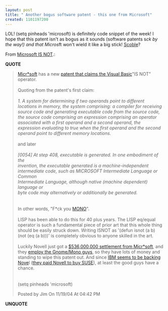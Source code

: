 ```yaml
---
layout: post
title: " Another bogus software patent - this one from Microsoft"
created: 1101197200
---
```

LOL! (setq pinheads 'microsoft) is definitely code snippet of the week! I hope that this patent isn't as bogus as it sounds (software patents s*ck by the way!) and that Micros*ft won't wield it like a big stick! <a href="http://scoble.weblogs.com/">Scoble</a>?

<p>From <a href="http://www.smallworks.com/archives/00000160.htm">Microsoft IS NOT</a>.:</p><p><b>QUOTE</b></p><blockquote><a href="http://www.microsoft.com">Micr*soft</a> has a new <a href="http://appft1.uspto.gov/netacgi/nph-Parser?Sect1=PTO1&Sect2=HITOFF&d=PG01&p=1&u=%2Fnetahtml%2FPTO%2Fsrchnum.html&r=1&f=G&l=50&s1=%2220040230959%22.PGNR.&OS=DN20040230959&RS=DN/20040230959">patent that claims the <a href="http://msdn.microsoft.com/vbasic/">Visual Basic</a>"IS NOT" operator.<br /><br />Quoting from the patent's first claim:<br /><I><br />1. A system for determining if two operands point to different locations  in memory, the system comprising: a compiler for receiving source code  and generating executable code from the source code, the source code  comprising an expression comprising an operator associated with a first  operand and a second operand, the expression evaluating to true when the  first operand and the second operand point to different memory locations. <br /></I><br />and later<br /><I><br />[0054] At step 408, executable is generated. In one embodiment of the<br />invention, the executable generated is a machine-independent<br />intermediate  code, such as MICROSOFT Intermediate Language or Common<br />Intermediate  Language, although native (machine dependent) language or<br />byte code may  alternatively or additionally be generated.<br /></I><br /><br />In other words, "F*ck you <a href="http://www.go-mono.com/mbas.html">MONO</a>".<br /><br />LISP has been able to do this for 40 plus years.    The LISP eq/equal operator is such a fundamental piece of prior art that this whole thing should be easily struck down.  Writing ISNOT as '(defun isnot (a b) (not (eq (a b)))' is completely obvious to anyone skilled in the art.<br /><br />Luckily Novell just got a <a href="http://www.novell.com/news/press/archive/2004/11/pr04076.html">$536,000,000 settlement from Micr*soft</a>, and they <a href="http://www.novell.com/linux/ximian.html">employ the Gnome/Mono guys</a>, so they have lots of money and standing to wipe this patent out.  And since <a href="http://comment.zdnet.co.uk/0,39020505,39117676,00.htm">IBM seems to be backing Nove</a>l (<a href="http://uk.news.yahoo.com/031104/152/ed0bg.html">they paid Novell to buy SUSE</a>), at least the good guys have a chance.<br /><br /><br />(setq pinheads 'microsoft)<br /><p>Posted by Jim On 11/19/04 At 04:42 PM</p></blockquote><p><b>UNQUOTE</b></p>

